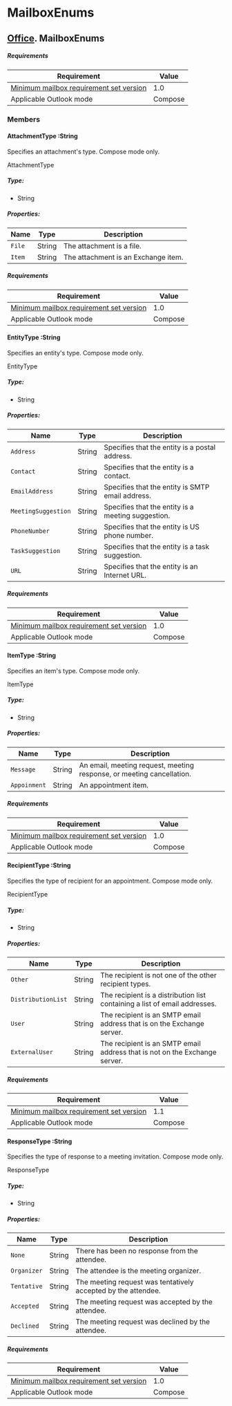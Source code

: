  

# MailboxEnums

## [Office](Office.html). MailboxEnums

##### Requirements

|Requirement| Value|
|---|---|
|[Minimum mailbox requirement set version](../tutorial-api-requirement-sets.md)| 1.0|
|Applicable Outlook mode| Compose|

### Members

#### AttachmentType :String

Specifies an attachment's type. Compose mode only.

AttachmentType

##### Type:

*   String

##### Properties:

|Name| Type| Description|
|---|---|---|
|`File`| String|The attachment is a file.|
|`Item`| String|The attachment is an Exchange item.|

##### Requirements

|Requirement| Value|
|---|---|
|[Minimum mailbox requirement set version](../tutorial-api-requirement-sets.md)| 1.0|
|Applicable Outlook mode| Compose|
#### EntityType :String

Specifies an entity's type. Compose mode only.

EntityType

##### Type:

*   String

##### Properties:

|Name| Type| Description|
|---|---|---|
|`Address`| String|Specifies that the entity is a postal address.|
|`Contact`| String|Specifies that the entity is a contact.|
|`EmailAddress`| String|Specifies that the entity is SMTP email address.|
|`MeetingSuggestion`| String|Specifies that the entity is a meeting suggestion.|
|`PhoneNumber`| String|Specifies that the entity is US phone number.|
|`TaskSuggestion`| String|Specifies that the entity is a task suggestion.|
|`URL`| String|Specifies that the entity is an Internet URL.|

##### Requirements

|Requirement| Value|
|---|---|
|[Minimum mailbox requirement set version](../tutorial-api-requirement-sets.md)| 1.0|
|Applicable Outlook mode| Compose|
#### ItemType :String

Specifies an item's type. Compose mode only.

ItemType

##### Type:

*   String

##### Properties:

|Name| Type| Description|
|---|---|---|
|`Message`| String|An email, meeting request, meeting response, or meeting cancellation.|
|`Appoinment`| String|An appointment item.|

##### Requirements

|Requirement| Value|
|---|---|
|[Minimum mailbox requirement set version](../tutorial-api-requirement-sets.md)| 1.0|
|Applicable Outlook mode| Compose|
#### RecipientType :String

Specifies the type of recipient for an appointment. Compose mode only.

RecipientType

##### Type:

*   String

##### Properties:

|Name| Type| Description|
|---|---|---|
|`Other`| String|The recipient is not one of the other recipient types.|
|`DistributionList`| String|The recipient is a distribution list containing a list of email addresses.|
|`User`| String|The recipient is an SMTP email address that is on the Exchange server.|
|`ExternalUser`| String|The recipient is an SMTP email address that is not on the Exchange server.|

##### Requirements

|Requirement| Value|
|---|---|
|[Minimum mailbox requirement set version](../tutorial-api-requirement-sets.md)| 1.1|
|Applicable Outlook mode| Compose|
#### ResponseType :String

Specifies the type of response to a meeting invitation. Compose mode only.

ResponseType

##### Type:

*   String

##### Properties:

|Name| Type| Description|
|---|---|---|
|`None`| String|There has been no response from the attendee.|
|`Organizer`| String|The attendee is the meeting organizer.|
|`Tentative`| String|The meeting request was tentatively accepted by the attendee.|
|`Accepted`| String|The meeting request was accepted by the attendee.|
|`Declined`| String|The meeting request was declined by the attendee.|

##### Requirements

|Requirement| Value|
|---|---|
|[Minimum mailbox requirement set version](../tutorial-api-requirement-sets.md)| 1.0|
|Applicable Outlook mode| Compose|
